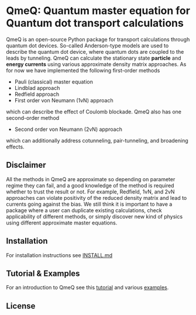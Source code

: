 QmeQ: Quantum master equation for Quantum dot transport calculations
====================================================================

QmeQ is an open-source Python package for transport calculations through quantum dot devices. So-called Anderson-type models are used to describe the quantum dot device, where quantum dots are coupled to the leads by tunneling. QmeQ can calculate the stationary state **particle** and **energy currents** using various approximate density matrix approaches. As for now we have implemented the following first-order methods

* Pauli (classical) master equation
* Lindblad approach
* Redfield approach
* First order von Neumann (1vN) approach

which can describe the effect of Coulomb blockade. QmeQ also has one second-order method

* Second order von Neumann (2vN) approach

which can additionally address cotunneling, pair-tunneling, and broadening effects.

Disclaimer
----------

All the methods in QmeQ are approximate so depending on parameter regime they can fail, and a good knowledge of the method is required whether to trust the result or not. For example, Redfield, 1vN, and 2vN approaches can violate positivity of the reduced density matrix and lead to currents going against the bias. We still think it is important to have a package where a user can duplicate existing calculations, check applicability of different methods, or simply discover new kind of physics using different approximate master equations.

Installation
------------

For installation instructions see [INSTALL.md]()

Tutorial & Examples
-------------------

For an introduction to QmeQ see this [tutorial](https://github.com/gedaskir/qmeq/tree/master/tutorial) and various [examples](https://github.com/gedaskir/qmeq/tree/master/tutorial).

License
-------
